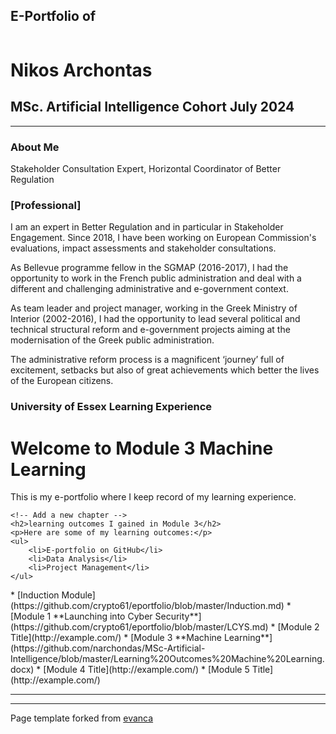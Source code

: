 ## E-Portfolio of   

![]()

# Nikos Archontas      

## MSc. Artificial Intelligence Cohort July 2024

---

### About Me 
Stakeholder Consultation Expert, Horizontal Coordinator of Better Regulation

### [Professional] 
I am an expert in Better Regulation and in particular in Stakeholder Engagement. Since 2018, I have been working on European Commission's evaluations, impact assessments and stakeholder consultations. 

As Bellevue programme fellow in the SGMAP (2016-2017), I had the opportunity to work in the French public administration and deal with a different and challenging administrative and e-government context. 

As team leader and project manager, working in the Greek Ministry of Interior (2002-2016), I had the opportunity to lead several political and technical structural reform and e-government projects aiming at the modernisation of the Greek public administration. 

The administrative reform process is a magnificent ‘journey’ full of excitement, setbacks but also of great achievements which better the lives of the European citizens.



### University of Essex Learning Experience

<!DOCTYPE html>
<html>
<head>
    <title>Module 3 Machine Learning</title>
</head>
<body>
    <h1>Welcome to Module 3 Machine Learning</h1>
    <p>This is my e-portfolio where I keep record of my learning experience.</p>

    <!-- Add a new chapter -->
    <h2>learning outcomes I gained in Module 3</h2>
    <p>Here are some of my learning outcomes:</p>
    <ul>
        <li>E-portfolio on GitHub</li>
        <li>Data Analysis</li>
        <li>Project Management</li>
    </ul>
</body>
</html>
*   [Induction Module](https://github.com/crypto61/eportfolio/blob/master/Induction.md)
*   [Module 1 **Launching into Cyber Security**](https://github.com/crypto61/eportfolio/blob/master/LCYS.md)
*   [Module 2 Title](http://example.com/)
*   [Module 3 **Machine Learning**](https://github.com/narchondas/MSc-Artificial-Intelligence/blob/master/Learning%20Outcomes%20Machine%20Learning.docx) 
*   [Module 4 Title](http://example.com/)
*   [Module 5 Title](http://example.com/)

---

---

Page template forked from [evanca](https://github.com/evanca/quick-portfolio)

